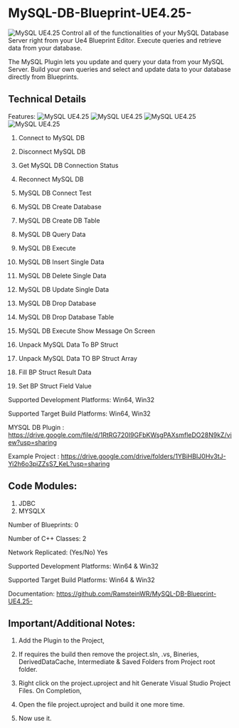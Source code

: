 # MySQL-DB-Blueprint-UE4.25-
![MySQL UE4.25](https://live.staticflickr.com/65535/50459751628_082179b1cf_o.png)
Control all of the functionalities of your MySQL Database Server right from your Ue4 Blueprint Editor. Execute queries and retrieve data from your database.

The MySQL Plugin lets you update and query your data from your MySQL Server. Build your own queries and select and update data to your database directly from Blueprints.


## Technical Details
Features: 
![MySQL UE4.25](https://live.staticflickr.com/65535/50460630302_db0aab17ba_o.png)
![MySQL UE4.25](https://live.staticflickr.com/65535/50460462766_e757b0fa7c_o.png)
![MySQL UE4.25](https://live.staticflickr.com/65535/50460460811_c6a6cac5e6_o.png)
![MySQL UE4.25](https://live.staticflickr.com/65535/50460459326_7e32d2bd61_o.png)

1. Connect to MySQL DB

2. Disconnect MySQL DB

3. Get MySQL DB Connection Status

4. Reconnect MySQL DB

5. MySQL DB Connect Test

6. MySQL DB Create Database

7. MySQL DB Create DB Table

8. MySQL DB Query Data

9. MySQL DB Execute

10. MySQL DB Insert Single Data

11. MySQL DB Delete Single Data

12. MySQL DB Update Single Data

13. MySQL DB Drop Database

14. MySQL DB  Drop Database Table

15. MySQL DB  Execute Show Message On Screen

16. Unpack MySQL Data To BP Struct

17. Unpack MySQL Data TO BP Struct Array

18. Fill BP Struct Result Data

19. Set BP Struct Field Value


Supported Development Platforms: Win64, Win32

Supported Target Build Platforms: Win64, Win32

MYSQL DB Plugin : https://drive.google.com/file/d/1RtRG720I9GFbKWsgPAXsmfleDO28N9kZ/view?usp=sharing

Example Project : https://drive.google.com/drive/folders/1YBiHBIJ0Hv3tJ-Yi2h6o3piZZsS7_KeL?usp=sharing


## Code Modules: 
1. JDBC
2. MYSQLX

Number of Blueprints: 0

Number of C++ Classes: 2

Network Replicated: (Yes/No) Yes

Supported Development Platforms: Win64 & Win32

Supported Target Build Platforms: Win64 & Win32

Documentation: https://github.com/RamsteinWR/MySQL-DB-Blueprint-UE4.25-


## Important/Additional Notes: 

1. Add the Plugin to the Project,

2. If requires the build then remove the project.sln, .vs, Bineries, DerivedDataCache, Intermediate & Saved Folders from Project root folder.

3. Right click on the project.uproject and hit Generate Visual Studio Project Files. On Completion,

4. Open the file project.uproject and build it one more time.

5. Now use it.



